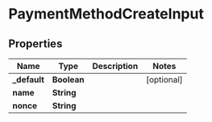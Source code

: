
# PaymentMethodCreateInput

## Properties
Name | Type | Description | Notes
------------ | ------------- | ------------- | -------------
**_default** | **Boolean** |  |  [optional]
**name** | **String** |  | 
**nonce** | **String** |  | 



